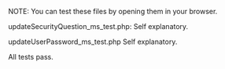 NOTE: You can test these files by opening them in your browser.


updateSecurityQuestion_ms_test.php: Self explanatory.

updateUserPassword_ms_test.php Self explanatory.

All tests pass.